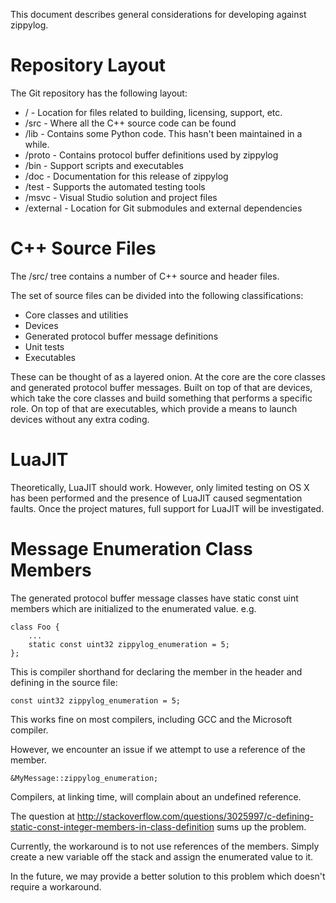 This document describes general considerations for developing against zippylog.

# Repository Layout

The Git repository has the following layout:

* / - Location for files related to building, licensing, support, etc.
* /src - Where all the C++ source code can be found
* /lib - Contains some Python code. This hasn't been maintained in a while.
* /proto - Contains protocol buffer definitions used by zippylog
* /bin - Support scripts and executables
* /doc - Documentation for this release of zippylog
* /test - Supports the automated testing tools
* /msvc - Visual Studio solution and project files
* /external - Location for Git submodules and external dependencies

# C++ Source Files

The /src/ tree contains a number of C++ source and header files.

The set of source files can be divided into the following classifications:

* Core classes and utilities
* Devices
* Generated protocol buffer message definitions
* Unit tests
* Executables

These can be thought of as a layered onion. At the core are the core classes
and generated protocol buffer messages. Built on top of that are devices,
which take the core classes and build something that performs a specific role.
On top of that are executables, which provide a means to launch devices
without any extra coding.

# LuaJIT

Theoretically, LuaJIT should work. However, only limited testing on OS X has
been performed and the presence of LuaJIT caused segmentation faults. Once
the project matures, full support for LuaJIT will be investigated.

# Message Enumeration Class Members

The generated protocol buffer message classes have static const uint members
which are initialized to the enumerated value. e.g.

    class Foo {
        ...
        static const uint32 zippylog_enumeration = 5;
    };

This is compiler shorthand for declaring the member in the header and defining in the source file:

    const uint32 zippylog_enumeration = 5;

This works fine on most compilers, including GCC and the Microsoft compiler.

However, we encounter an issue if we attempt to use a reference of the member.

    &MyMessage::zippylog_enumeration;

Compilers, at linking time, will complain about an undefined reference.

The question at http://stackoverflow.com/questions/3025997/c-defining-static-const-integer-members-in-class-definition
sums up the problem.

Currently, the workaround is to not use references of the members. Simply
create a new variable off the stack and assign the enumerated value to it.

In the future, we may provide a better solution to this problem which doesn't
require a workaround.
